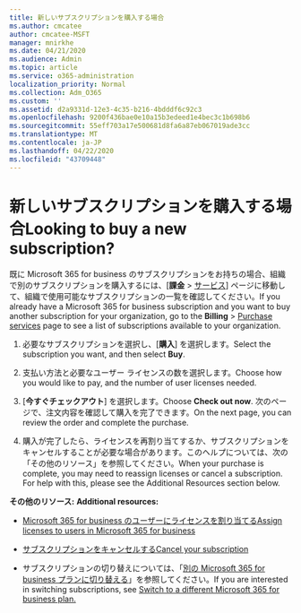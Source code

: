 ```yaml
---
title: 新しいサブスクリプションを購入する場合
ms.author: cmcatee
author: cmcatee-MSFT
manager: mnirkhe
ms.date: 04/21/2020
ms.audience: Admin
ms.topic: article
ms.service: o365-administration
localization_priority: Normal
ms.collection: Adm_O365
ms.custom: ''
ms.assetid: d2a9331d-12e3-4c35-b216-4bdddf6c92c3
ms.openlocfilehash: 9200f436bae0e10a15b3edeed1e4bec3c1b698b6
ms.sourcegitcommit: 55eff703a17e500681d8fa6a87eb067019ade3cc
ms.translationtype: MT
ms.contentlocale: ja-JP
ms.lasthandoff: 04/22/2020
ms.locfileid: "43709448"
---
```

# <a name="looking-to-buy-a-new-subscription"></a><span data-ttu-id="3e6f9-102">新しいサブスクリプションを購入する場合</span><span class="sxs-lookup"><span data-stu-id="3e6f9-102">Looking to buy a new subscription?</span></span>

<span data-ttu-id="3e6f9-103">既に Microsoft 365 for business のサブスクリプションをお持ちの場合、組織で別のサブスクリプションを購入するには、[**課金** \> [サービス](https://go.microsoft.com/fwlink/p/?linkid=868433)] ページに移動して、組織で使用可能なサブスクリプションの一覧を確認してください。</span><span class="sxs-lookup"><span data-stu-id="3e6f9-103">If you already have a Microsoft 365 for business subscription and you want to buy another subscription for your organization, go to the **Billing** \> [Purchase services](https://go.microsoft.com/fwlink/p/?linkid=868433) page to see a list of subscriptions available to your organization.</span></span>
 
1. <span data-ttu-id="3e6f9-104">必要なサブスクリプションを選択し、[**購入**] を選択します。</span><span class="sxs-lookup"><span data-stu-id="3e6f9-104">Select the subscription you want, and then select **Buy**.</span></span>

2. <span data-ttu-id="3e6f9-105">支払い方法と必要なユーザー ライセンスの数を選択します。</span><span class="sxs-lookup"><span data-stu-id="3e6f9-105">Choose how you would like to pay, and the number of user licenses needed.</span></span>

3. <span data-ttu-id="3e6f9-106">[**今すぐチェックアウト**] を選択します。</span><span class="sxs-lookup"><span data-stu-id="3e6f9-106">Choose **Check out now**.</span></span> <span data-ttu-id="3e6f9-107">次のページで、注文内容を確認して購入を完了できます。</span><span class="sxs-lookup"><span data-stu-id="3e6f9-107">On the next page, you can review the order and complete the purchase.</span></span>

4. <span data-ttu-id="3e6f9-p102">購入が完了したら、ライセンスを再割り当てするか、サブスクリプションをキャンセルすることが必要な場合があります。このヘルプについては、次の「その他のリソース」を参照してください。</span><span class="sxs-lookup"><span data-stu-id="3e6f9-p102">When your purchase is complete, you may need to reassign licenses or cancel a subscription. For help with this, please see the Additional Resources section below.</span></span>

 <span data-ttu-id="3e6f9-110">**その他のリソース:** </span><span class="sxs-lookup"><span data-stu-id="3e6f9-110">**Additional resources:**</span></span>
  
- [<span data-ttu-id="3e6f9-111">Microsoft 365 for business のユーザーにライセンスを割り当てる</span><span class="sxs-lookup"><span data-stu-id="3e6f9-111">Assign licenses to users in Microsoft 365 for business</span></span>](https://docs.microsoft.com/office365/admin/subscriptions-and-billing/assign-licenses-to-users)
    
- [<span data-ttu-id="3e6f9-112">サブスクリプションをキャンセルする</span><span class="sxs-lookup"><span data-stu-id="3e6f9-112">Cancel your subscription</span></span>](https://docs.microsoft.com/office365/admin/subscriptions-and-billing/cancel-your-subscription)
    
- <span data-ttu-id="3e6f9-113">サブスクリプションの切り替えについては、「[別の Microsoft 365 for business プランに切り替える](https://docs.microsoft.com/office365/admin/subscriptions-and-billing/switch-to-a-different-plan)」を参照してください。</span><span class="sxs-lookup"><span data-stu-id="3e6f9-113">If you are interested in switching subscriptions, see [Switch to a different Microsoft 365 for business plan.](https://docs.microsoft.com/office365/admin/subscriptions-and-billing/switch-to-a-different-plan)</span></span>